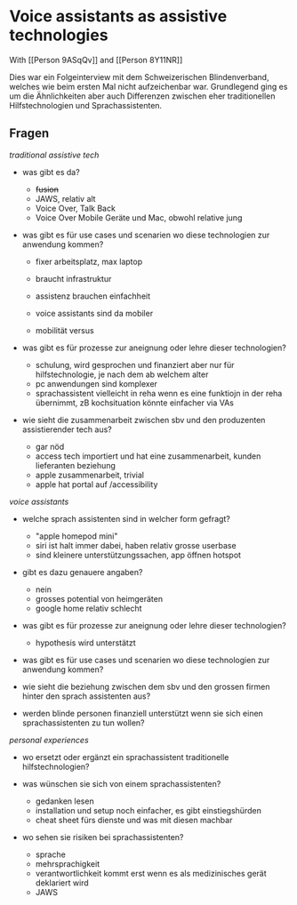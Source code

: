 # Voice assistants as assistive technologies

With [[Person 9ASqQv]] and [[Person 8Y11NR]]

Dies war ein Folgeinterview mit dem Schweizerischen Blindenverband, welches wie beim ersten Mal nicht aufzeichenbar war. Grundlegend ging es um die Ähnlichkeiten aber auch Differenzen zwischen eher traditionellen Hilfstechnologien und Sprachassistenten.

## Fragen
*traditional assistive tech*
- was gibt es da?

	- ~~fusion~~ 
	- JAWS, relativ alt
	- Voice Over, Talk Back
	- Voice Over Mobile Geräte und Mac, obwohl relative jung

- was gibt es für use cases und scenarien wo diese technologien zur anwendung kommen?

	- fixer arbeitsplatz, max laptop
	- braucht infrastruktur
	- assistenz brauchen einfachheit

	- voice assistants sind da mobiler
	- mobilität versus 

- was gibt es für prozesse zur aneignung oder lehre dieser technologien?

	- schulung, wird gesprochen und finanziert aber nur für hilfstechnologie, je nach dem ab welchem alter
	- pc anwendungen sind komplexer
	- sprachassistent vielleicht in reha wenn es eine funktiojn in der reha übernimmt, zB kochsituation könnte einfacher via VAs 

- wie sieht die zusammenarbeit zwischen sbv und den produzenten assistierender tech aus?

	- gar nöd
	- access tech importiert und hat eine zusammenarbeit, kunden lieferanten beziehung
	- apple zusammenarbeit, trivial 
	- apple hat portal auf /accessibility

*voice assistants*
- welche sprach assistenten sind in welcher form gefragt?

	- "apple homepod mini"
	- siri ist halt immer dabei, haben relativ grosse userbase
	- sind kleinere unterstützungssachen, app öffnen hotspot

- gibt es dazu genauere angaben?

	- nein
	- grosses potential von heimgeräten
	- google home relativ schlecht 

- was gibt es für prozesse zur aneignung oder lehre dieser technologien?

	- hypothesis wird unterstätzt

- was gibt es für use cases und scenarien wo diese technologien zur anwendung kommen?
- wie sieht die beziehung zwischen dem sbv und den grossen firmen hinter den sprach assistenten aus?
- werden blinde personen finanziell unterstützt wenn sie sich einen sprachassistenten zu tun wollen?

*personal experiences*
- wo ersetzt oder ergänzt ein sprachassistent traditionelle hilfstechnologien?

- was wünschen sie sich von einem sprachassistenten?

	- gedanken lesen 
	- installation und setup noch einfacher, es gibt einstiegshürden
	- cheat sheet fürs dienste und was mit diesen machbar 

- wo sehen sie risiken bei sprachassistenten?

	- sprache 
	- mehrsprachigkeit
	- verantwortlichkeit kommt erst wenn es als medizinisches gerät deklariert wird
	- JAWS